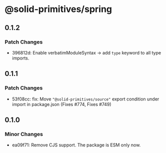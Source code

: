 # @solid-primitives/spring

## 0.1.2

### Patch Changes

- 396812d: Enable verbatimModuleSyntax -> add `type` keyword to all type imports.

## 0.1.1

### Patch Changes

- 53f08cc: fix: Move `"@solid-primitives/source"` export condition under import in package.json
  (Fixes #774, Fixes #749)

## 0.1.0

### Minor Changes

- ea09f71: Remove CJS support. The package is ESM only now.
